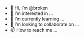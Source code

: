 - 👋 Hi, I’m @broken
- 👀 I’m interested in ...
- 🌱 I’m currently learning ...
- 💞️ I’m looking to collaborate on ...
- 📫 How to reach me ...

<!---
naskars/naskars is a ✨ special ✨ repository because its `README.md` (this file) appears on your GitHub profile.
You can click the Preview link to take a look at your changes.
--->
